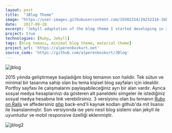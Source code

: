 ```yaml
---
layout: post
title:  "JBlog Theme"
image: "https://user-images.githubusercontent.com/19302254/29232216-1bbb6d38-7ef3-11e7-9768-d4de71430f42.png"
date:   2017-08-28
excerpt: "Jekyll adaptation of the blog theme I started developing in 2015. It has 100+ forks"
project: true
technologies: [Ruby, Jekyll]
tags: [blog teması, minimal blog theme, material theme]
project_url: 'https://alperenbozkurt.net'
source_code: 'https://github.com/alperenbozkurt/JBlog'
---
```

![jblog](https://user-images.githubusercontent.com/19302254/29232216-1bbb6d38-7ef3-11e7-9768-d4de71430f42.png)

2015 yılında geliştirmeye başladığım blog temamın son halidir. Tek sütun ve minimal bir tasarıma sahip olan bu tema kişisel blog sayfaları için idealdir. Portfoy sayfası ile çalışmalarını paylaşabileceğiniz ayrı bir alan vardır. Ayrıca sosyal medya hesaplarınızı da gösteren alt paneldeki simgeler ile istediğiniz sosyal medya hesabına link verebilirsiniz. 3 versiyonu olan bu temanın  [Ruby on Rails](https://github.com/alperenbozkurt/RBlog)  ve affedersiniz [php](https://github.com/alperenbozkurt/Ablog) back-end'li kaynak kodları  github'da mit lisansı ile lisanslanmıştır. Son versiyonda ise yeni nesil blog sistemi olan jekyll ile uyumludur ve mobil responsive özelliği eklenmiştir.


![jblog2](https://user-images.githubusercontent.com/19302254/29232319-b70a2efa-7ef3-11e7-8da2-eb929d4ede6e.png)
